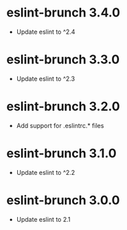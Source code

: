 # eslint-brunch 3.4.0
* Update eslint to ^2.4

# eslint-brunch 3.3.0
* Update eslint to ^2.3

# eslint-brunch 3.2.0
* Add support for .eslintrc.* files

# eslint-brunch 3.1.0
* Update eslint to ^2.2

# eslint-brunch 3.0.0
* Update eslint to 2.1
